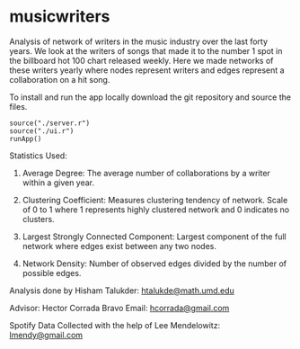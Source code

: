 musicwriters
============

Analysis of network of writers in the music industry over the last forty years. We look at the writers of songs that made it to the number 1 spot in the billboard hot 100 chart released weekly. Here we made networks of these writers yearly where nodes represent writers and edges represent a collaboration on a hit song. 

To install and run the app locally download the git repository and source the files.

```
source("./server.r")
source("./ui.r")
runApp()
```


Statistics Used:

1. Average Degree: The average number of collaborations by a writer within a given year.

2. Clustering Coefficient: Measures clustering tendency of network. Scale of 0 to 1 where 1 represents highly clustered network and 0 indicates no clusters. 

3. Largest Strongly Connected Component: Largest component of the full network where edges exist between any two nodes.

4. Network Density: Number of observed edges divided by the number of possible edges. 


Analysis done by Hisham Talukder: htalukde@math.umd.edu

Advisor: Hector Corrada Bravo Email: hcorrada@gmail.com

Spotify Data Collected with the help of Lee Mendelowitz: lmendy@gmail.com

